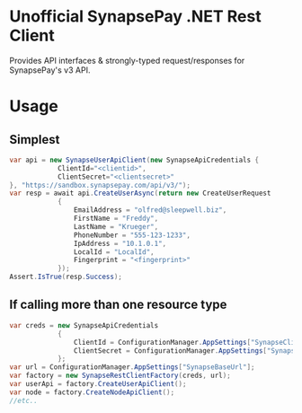 # Unofficial SynapsePay .NET Rest Client

Provides API interfaces & strongly-typed request/responses for SynapsePay's v3 API.

# Usage
## Simplest
```csharp
var api = new SynapseUserApiClient(new SynapseApiCredentials { 
            ClientId="<clientid>", 
            ClientSecret="<clientsecret>"
}, "https://sandbox.synapsepay.com/api/v3/");
var resp = await api.CreateUserAsync(return new CreateUserRequest
            {
                EmailAddress = "olfred@sleepwell.biz",
                FirstName = "Freddy",
                LastName = "Krueger",
                PhoneNumber = "555-123-1233",
                IpAddress = "10.1.0.1",
                LocalId = "LocalId",
                Fingerprint = "<fingerprint>"
            });
Assert.IsTrue(resp.Success);
```

## If calling more than one resource type
```csharp
var creds = new SynapseApiCredentials
            {
                ClientId = ConfigurationManager.AppSettings["SynapseClientId"],
                ClientSecret = ConfigurationManager.AppSettings["SynapseClientSecret"]
            };
var url = ConfigurationManager.AppSettings["SynapseBaseUrl"];
var factory = new SynapseRestClientFactory(creds, url);
var userApi = factory.CreateUserApiClient();
var node = factory.CreateNodeApiClient();
//etc..
```
